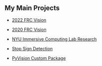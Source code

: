 ## My Main Projects

- [2022 FRC Vision](https://github.com/SathR12/2022-FRC-Vision)

- [2020 FRC Vision](https://github.com/SathR12/2020-FRC-Vision)

- [NYU Immersive Computing Lab Research]([https://github.com/SathR12/Pathweaver](https://github.com/SathR12/Immersive-Computing-Lab))

- [Stop Sign Detection](https://github.com/SathR12/Stop-Sign-Detection)

- [PyVision Custom Package](https://github.com/SathR12/PyVision)
